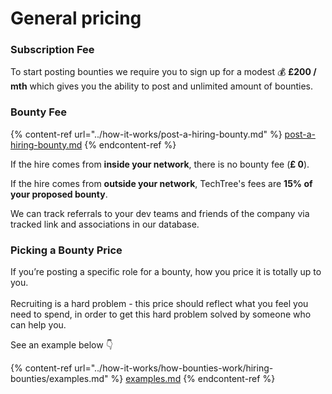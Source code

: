 # General pricing

### **Subscription Fee**

To start posting bounties we require you to sign up for a modest 💰 **£200 / mth** which gives you the ability to post and unlimited amount of bounties.

### Bounty Fee

{% content-ref url="../how-it-works/post-a-hiring-bounty.md" %}
[post-a-hiring-bounty.md](../how-it-works/post-a-hiring-bounty.md)
{% endcontent-ref %}

If the hire comes from **inside your network**, there is no bounty fee (**£ 0**).

If the hire comes from **outside your network**, TechTree's fees are **15% of your proposed bounty**.&#x20;

We can track referrals to your dev teams and friends of the company via tracked link and associations in our database.

### Picking a Bounty Price

If you’re posting a specific role for a bounty, how you price it is totally up to you.\
\
Recruiting is a hard problem - this price should reflect what you feel you need to spend, in order to get this hard problem solved by someone who can help you.

See an example below 👇

{% content-ref url="../how-it-works/how-bounties-work/hiring-bounties/examples.md" %}
[examples.md](../how-it-works/how-bounties-work/hiring-bounties/examples.md)
{% endcontent-ref %}
